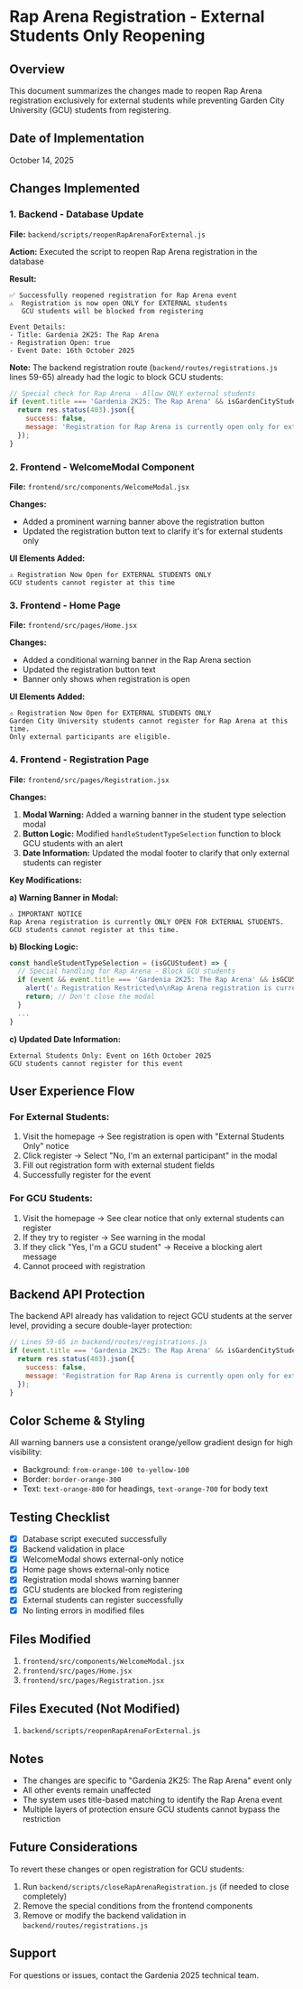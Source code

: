 # Rap Arena Registration - External Students Only Reopening

## Overview
This document summarizes the changes made to reopen Rap Arena registration exclusively for external students while preventing Garden City University (GCU) students from registering.

## Date of Implementation
October 14, 2025

## Changes Implemented

### 1. Backend - Database Update
**File:** `backend/scripts/reopenRapArenaForExternal.js`

**Action:** Executed the script to reopen Rap Arena registration in the database

**Result:**
```
✅ Successfully reopened registration for Rap Arena event
⚠️  Registration is now open ONLY for EXTERNAL students
   GCU students will be blocked from registering

Event Details:
- Title: Gardenia 2K25: The Rap Arena
- Registration Open: true
- Event Date: 16th October 2025
```

**Note:** The backend registration route (`backend/routes/registrations.js` lines 59-65) already had the logic to block GCU students:
```javascript
// Special check for Rap Arena - Allow ONLY external students
if (event.title === 'Gardenia 2K25: The Rap Arena' && isGardenCityStudent === true) {
  return res.status(403).json({
    success: false,
    message: 'Registration for Rap Arena is currently open only for external students. GCU students cannot register at this time.'
  });
}
```

### 2. Frontend - WelcomeModal Component
**File:** `frontend/src/components/WelcomeModal.jsx`

**Changes:**
- Added a prominent warning banner above the registration button
- Updated the registration button text to clarify it's for external students only

**UI Elements Added:**
```
⚠️ Registration Now Open for EXTERNAL STUDENTS ONLY
GCU students cannot register at this time
```

### 3. Frontend - Home Page
**File:** `frontend/src/pages/Home.jsx`

**Changes:**
- Added a conditional warning banner in the Rap Arena section
- Updated the registration button text
- Banner only shows when registration is open

**UI Elements Added:**
```
⚠️ Registration Now Open for EXTERNAL STUDENTS ONLY
Garden City University students cannot register for Rap Arena at this time. 
Only external participants are eligible.
```

### 4. Frontend - Registration Page
**File:** `frontend/src/pages/Registration.jsx`

**Changes:**
1. **Modal Warning:** Added a warning banner in the student type selection modal
2. **Button Logic:** Modified `handleStudentTypeSelection` function to block GCU students with an alert
3. **Date Information:** Updated the modal footer to clarify that only external students can register

**Key Modifications:**

**a) Warning Banner in Modal:**
```
⚠️ IMPORTANT NOTICE
Rap Arena registration is currently ONLY OPEN FOR EXTERNAL STUDENTS. 
GCU students cannot register at this time.
```

**b) Blocking Logic:**
```javascript
const handleStudentTypeSelection = (isGCUStudent) => {
  // Special handling for Rap Arena - Block GCU students
  if (event && event.title === 'Gardenia 2K25: The Rap Arena' && isGCUStudent === true) {
    alert('⚠️ Registration Restricted\n\nRap Arena registration is currently open ONLY for EXTERNAL STUDENTS. Garden City University students cannot register at this time.\n\nPlease check back later for updates or contact the event organizers for more information.');
    return; // Don't close the modal
  }
  ...
}
```

**c) Updated Date Information:**
```
External Students Only: Event on 16th October 2025
GCU students cannot register for this event
```

## User Experience Flow

### For External Students:
1. Visit the homepage → See registration is open with "External Students Only" notice
2. Click register → Select "No, I'm an external participant" in the modal
3. Fill out registration form with external student fields
4. Successfully register for the event

### For GCU Students:
1. Visit the homepage → See clear notice that only external students can register
2. If they try to register → See warning in the modal
3. If they click "Yes, I'm a GCU student" → Receive a blocking alert message
4. Cannot proceed with registration

## Backend API Protection

The backend API already has validation to reject GCU students at the server level, providing a secure double-layer protection:

```javascript
// Lines 59-65 in backend/routes/registrations.js
if (event.title === 'Gardenia 2K25: The Rap Arena' && isGardenCityStudent === true) {
  return res.status(403).json({
    success: false,
    message: 'Registration for Rap Arena is currently open only for external students. GCU students cannot register at this time.'
  });
}
```

## Color Scheme & Styling

All warning banners use a consistent orange/yellow gradient design for high visibility:
- Background: `from-orange-100 to-yellow-100`
- Border: `border-orange-300`
- Text: `text-orange-800` for headings, `text-orange-700` for body text

## Testing Checklist

- [x] Database script executed successfully
- [x] Backend validation in place
- [x] WelcomeModal shows external-only notice
- [x] Home page shows external-only notice
- [x] Registration modal shows warning banner
- [x] GCU students are blocked from registering
- [x] External students can register successfully
- [x] No linting errors in modified files

## Files Modified

1. `frontend/src/components/WelcomeModal.jsx`
2. `frontend/src/pages/Home.jsx`
3. `frontend/src/pages/Registration.jsx`

## Files Executed (Not Modified)

1. `backend/scripts/reopenRapArenaForExternal.js`

## Notes

- The changes are specific to "Gardenia 2K25: The Rap Arena" event only
- All other events remain unaffected
- The system uses title-based matching to identify the Rap Arena event
- Multiple layers of protection ensure GCU students cannot bypass the restriction

## Future Considerations

To revert these changes or open registration for GCU students:
1. Run `backend/scripts/closeRapArenaRegistration.js` (if needed to close completely)
2. Remove the special conditions from the frontend components
3. Remove or modify the backend validation in `backend/routes/registrations.js`

## Support

For questions or issues, contact the Gardenia 2025 technical team.

